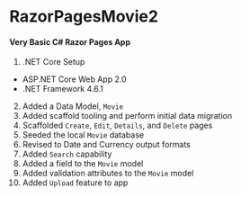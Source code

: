 # RazorPagesMovie2

#### Very Basic C# Razor Pages App

1. .NET Core Setup 
- ASP.NET Core Web App 2.0
- .NET Framework 4.6.1
2. Added a Data Model, `Movie`
3. Added scaffold tooling and perform initial data migration
4. Scaffolded `Create`, `Edit`, `Details`, and `Delete` pages
5. Seeded the local `Movie` database
6. Revised to Date and Currency output formats
7. Added `Search` capability
8. Added a field to the `Movie` model
9. Added validation attributes to the `Movie` model
10. Added `Upload` feature to app
